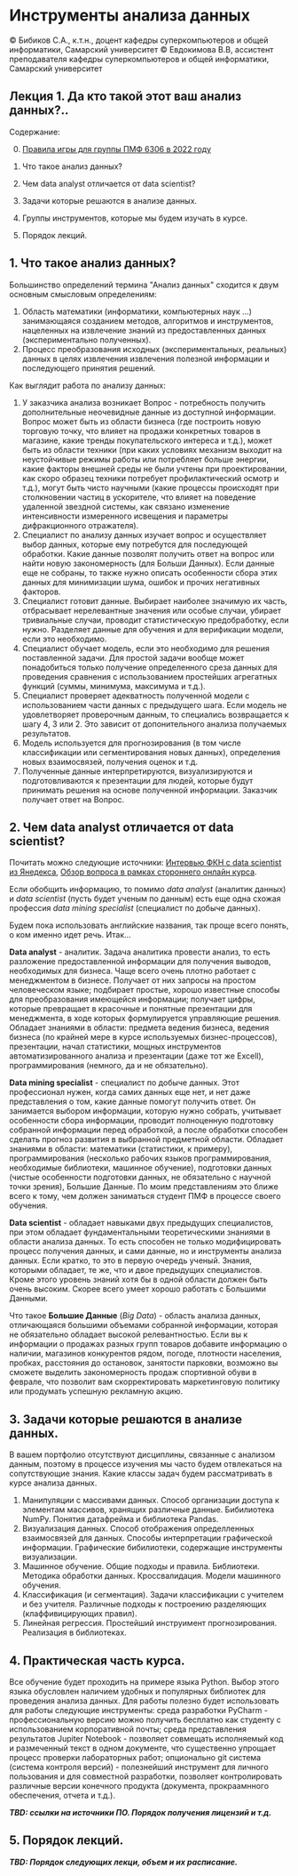 # Инструменты анализа данных
© Бибиков С.А., к.т.н., доцент кафедры суперкомпьютеров и общей информатики, Самарский университет
© Евдокимова В.В, ассистент преподавателя кафедры суперкомпьютеров и общей информатики, Самарский университет

## Лекция 1. Да кто такой этот ваш анализ данных?..

Содержание:

0. [Правила игры для группы ПМФ 6306 в 2022 году](https://github.com/kvvik/DS_SamU/blob/main/GAMERULES_6306.md)

1. Что такое анализ данных?
2. Чем data analyst отличается от data scientist?
3. Задачи которые решаются в анализе данных.
4. Группы инструментов, которые мы будем изучать в курсе.
5. Порядок лекций.

## 1. Что такое анализ данных?

Большинство определений термина "Анализ данных" сходится к двум основным смысловым определениям:
1. Область математики (информатики, компьютерных наук ...) занимающаяся созданием методов, алгоритмов и инструментов, нацеленных на извлечение знаний из предоставленных данных (экспериментально полученных).
2. Процесс преобразования исходных (экспериментальных, реальных) данных в целях извлечения извлечения полезной информации и последующего принятия решений.

Как выглядит работа по анализу данных:
1. У заказчика анализа возникает Вопрос - потребность получить дополнительные неочевидные данные из доступной информации. Вопрос может быть из области бизнеса (где построить новую торговую точку, что влияет на продажи конкретных товаров в магазине, какие тренды покупательского интереса и т.д.), может быть из области техники (при каких условиях механизм выходит на неустойчивые режимы работы или потребляет больше энергии, какие факторы внешней среды не были учтены при проектировании, как скоро образец техники потребует профилактический осмотр и т.д.), могут быть чисто научными (какие процессы происходят при столкновении частиц в ускорителе, что влияет на поведение удаленной звездной системы, как связано изменение интенсивности измеренного исвещения и параметры дифракционного отражателя).
2. Специалист по анализу данных изучает вопрос и осуществляет выбор данных, которые ему потребутся для последующей обработки. Какие данные позволят получить ответ на вопрос или найти новую закономерность (для Больши Данных). Если данные еще не собраны, то также нужно описать особенности сбора этих данных для минимизации шума, ошибок и прочих негативных факторов.
3. Специалист готовит данные. Выбирает наиболее значимую их часть, отбрасывает нерелевантные значения или особые случаи, убирает тривиальные случаи, проводит статистическую предобработку, если нужно. Разделяет данные для обучения и для верификации модели, если это необходимо.
4. Специалист обучает модель, если это необходимо для решения поставленной задачи. Для простой задачи вообще может понадобиться только получение определенного среза данных для проведения сравнения с использованием простейших агрегатных функций (суммы, минимума, максимума и т.д.).
5. Специалист проверяет адекватность полученной модели с использованием части данных с предыдущего шага. Если модель не удовлетворяет проверочным данным, то специались возвращается к шагу 4, 3 или 2. Это зависит от допонительного анализа получаемых результатов.
6. Модель используется для прогнозирования (в том числе классификации или сегментирования новых данных), определения новых взаимосвязей, получения оценок и т.д.
7. Полученные данные интерпретируются, визуализируются и подготовливаются к презентации для людей, которые будут принимать решения на основе полученной информации. Заказчик получает ответ на Вопрос.

## 2. Чем data analyst отличается от data scientist?

Почитать можно следующие источники: [Интервью ФКН с data scientist из Янедекса](https://cs.hse.ru/news/454940789.html), [Обзор вопроса в рамках стороннего онлайн курса](https://biconsult.ru/services/data-analyst-vs-data-scientist-v-chem-razlichie).

Если обобщить информацию, то помимо _data analyst_ (аналитик данных) и _data scientist_ (пусть будет ученым по данным) есть еще одна схожая профессия _data mining specialist_ (специалист по добыче данных). 

Будем пока использовать английские названия, так проще всего понять, о ком именно идет речь. Итак...

__Data analyst__ - аналитик. Задача аналитика провести анализ, то есть разложение предоставленной информации для получения выводов, необходимых для бизнеса. Чаще всего очень плотно работает с менеджментом в бизнесе. Получает от них запросы на простом человеческом языке; подбирает простые, хорошо известные способы для преобразования имеющейся информации; получает цифры, которые превращает в красочные и понятные презентации для менеджмента, в ходе которых формулируется управляющие решения. Обладает знаниями в области: предмета ведения бизнеса, ведения бизнеса (по крайней мере в курсе используемых бизнес-процессов), презентации, начал статистики, мощных инструментов автоматизированного анализа и презентации (даже тот же Excell), программирования (немного, да и не обязательно).

__Data mining specialist__ - специалист по добыче данных. Этот профессионал нужен, когда самих данных еще нет, и нет даже представления о том, какие данные помогут получить ответ. Он занимается выбором информации, которую нужно собрать, учитывает особенности сбора информации, проводит полноценную подготовку собранной информации перед обработкой, а после обработки способен сделать прогноз развития в выбранной предметной области. Обладает знаниями в области: математики (статистики, к примеру), программирования (несколько рабочих языков программирования, необходимые библиотеки, машинное обучение), подготовки данных (чистые особенности подготовки данных, не обязательно с научной точки зрения), Большие Данные. По моим представлениям это ближе всего к тому, чем должен заниматься студент ПМФ в процессе своего обучения.

__Data scientist__ - обладает навыками двух предыдущих специалистов, при этом обладает фундаментальными теоретическими знаниями в области анализа данных. То есть способен не только модифицировать процесс получения данных, и сами данные, но и инструменты анализа данных. Если кратко, то это в первую очередь ученый. Знания, которыми обладает, те же, что и двое предыдущих специалистов. Кроме этого уровень знаний хотя бы в одной области должен быть очень высоким. Скорее всего умеет хорошо работать с Большими Данными.

Что такое __Большие Данные__ (_Big Data_) - область анализа данных, отличающаяся большими объемами собранной информации, которая не обязательно обладает высокой релевантностью. Если вы к информации о продажах разных групп товаров добавите информацию о наличии, магазинов конкурентов рядом, погоде, плотности населения, пробках, расстояния до остановок, занятости парковки, возможно вы сможете выделить закономерность продаж спортивной обуви в феврале, что позволит вам скорректировать маркетинговую политику или продумать успешную рекламную акцию.

## 3. Задачи которые решаются в анализе данных.

В вашем портфолио отсутствуют дисциплины, связанные с анализом данным, поэтому в процессе изучения мы часто будем отвлекаться на сопутствующие знания. 
Какие классы задач будем рассматривать в курсе анализа данных.

1. Манипуляции с массивами данных. Способ организации доступа к элементам массивов, хранящих различные данные. Бибилиотека NumPy. Понятия датафрейма и библиотека Pandas.
2. Визуализация данных. Способ отображения определленных взаимосвязей для данных. Способы интерпретации графической информации. Графические бибилиотеки, содержащие инструменты визуализации.
3. Машинное обучение. Общие подходы и правила. Библиотеки. Методика обработки данных. Кроссвалидация. Модели машинного обучения.
4. Классификация (и сегментация). Задачи классификации с учителем и без учителя. Различные подходы к построению разделяющих (клаффивицирующих правил).
5. Линейная регрессия. Простейший инструимент прогнозирования. Реализация в библиотеках.


## 4. Практическая часть курса.

Все обучение будет проходить на примере языка Python. Выбор этого языка обусловлен наличием удобных и популярных библиотек для проведения анализа данных.
Для работы полезно будет использовать для работы следующие инструменты: среда разработки PyCharm - профессиональную версию можно получить бесплатно как студенту с использованием корпоративной почты; среда представления результатов Jupiter Notebook - позволяет совмещать исполняемый код и размеченный текст в одном документе, что существенно упрощает процесс проверки лабораторных работ; опционально git система (система контроля версий) - полезнейший инструмент для личного пользования и для совместной разработки, позволяет контролировать различные версии конечного продукта (документа, прокраамнного обеспечения, отчета и т.д.).

___TBD: ссылки на источники ПО. Порядок получения лицензий и т.д.___

## 5. Порядок лекций.
___TBD: Порядок следующих лекци, объем и их расписание.___
